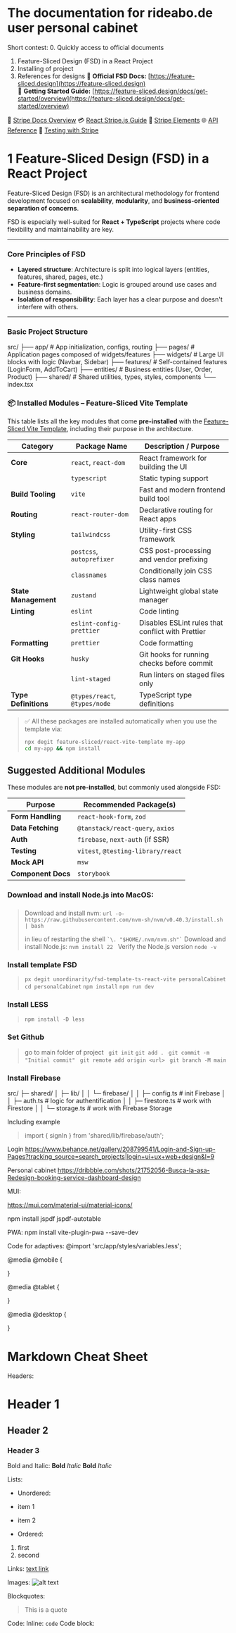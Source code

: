 # The documentation for rideabo.de user personal cabinet

Short contest:
0. Quickly access to official documents
1. Feature-Sliced Design (FSD) in a React Project
2. Installing of project
3. References for designs
🔗 **Official FSD Docs:** [https://feature-sliced.design](https://feature-sliced.design)  
📘 **Getting Started Guide:** [https://feature-sliced.design/docs/get-started/overview](https://feature-sliced.design/docs/get-started/overview)

🧠 [Stripe Docs Overview](https://stripe.com/docs)
💳 [React Stripe.js Guide](https://stripe.com/docs/stripe-js/react)
🧩 [Stripe Elements](https://stripe.com/docs/stripe-js#elements)
🌐 [API Reference](https://stripe.com/docs/api)
🧪 [Testing with Stripe](https://stripe.com/docs/testing)

<!-- ======================================================== -->
<!-- ========================= Block 1 ====================== -->
<!-- ======================================================== -->

<!-- ==================== Block 1.1 ========================= -->


# 1 Feature-Sliced Design (FSD) in a React Project

Feature-Sliced Design (FSD) is an architectural methodology for frontend development focused on **scalability**, **modularity**, and **business-oriented separation of concerns**.

FSD is especially well-suited for **React + TypeScript** projects where code flexibility and maintainability are key.

---

### Core Principles of FSD

- **Layered structure**: Architecture is split into logical layers (entities, features, shared, pages, etc.)
- **Feature-first segmentation**: Logic is grouped around use cases and business domains.
- **Isolation of responsibility**: Each layer has a clear purpose and doesn't interfere with others.

---

### Basic Project Structure

src/
├── app/ # App initialization, configs, routing
├── pages/ # Application pages composed of widgets/features
├── widgets/ # Large UI blocks with logic (Navbar, Sidebar)
├── features/ # Self-contained features (LoginForm, AddToCart)
├── entities/ # Business entities (User, Order, Product)
├── shared/ # Shared utilities, types, styles, components
└── index.tsx


### 📦 Installed Modules – Feature-Sliced Vite Template

This table lists all the key modules that come **pre-installed** with the [Feature-Sliced Vite Template](https://github.com/feature-sliced/react-vite-template), including their purpose in the architecture.

| Category            | Package Name                 | Description / Purpose                                                  |
|---------------------|------------------------------|------------------------------------------------------------------------|
| **Core**            | `react`, `react-dom`         | React framework for building the UI                                   |
|                     | `typescript`                 | Static typing support                                                  |
| **Build Tooling**   | `vite`                       | Fast and modern frontend build tool                                   |
| **Routing**         | `react-router-dom`           | Declarative routing for React apps                                    |
| **Styling**         | `tailwindcss`                | Utility-first CSS framework                                            |
|                     | `postcss`, `autoprefixer`    | CSS post-processing and vendor prefixing                              |
|                     | `classnames`                 | Conditionally join CSS class names                                    |
| **State Management**| `zustand`                    | Lightweight global state manager                                      |
| **Linting**         | `eslint`                     | Code linting                                                           |
|                     | `eslint-config-prettier`     | Disables ESLint rules that conflict with Prettier                     |
| **Formatting**      | `prettier`                   | Code formatting                                                        |
| **Git Hooks**       | `husky`                      | Git hooks for running checks before commit                            |
|                     | `lint-staged`                | Run linters on staged files only                                      |
| **Type Definitions**| `@types/react`, `@types/node`| TypeScript type definitions                                            |

> ✅ All these packages are installed automatically when you use the template via:
> 
> ```bash
> npx degit feature-sliced/react-vite-template my-app
> cd my-app && npm install
> ```

## Suggested Additional Modules

These modules are **not pre-installed**, but commonly used alongside FSD:

| Purpose              | Recommended Package(s)          |
|----------------------|---------------------------------|
| **Form Handling**    | `react-hook-form`, `zod`        |
| **Data Fetching**    | `@tanstack/react-query`, `axios`|
| **Auth**             | `firebase`, `next-auth` (if SSR)|
| **Testing**          | `vitest`, `@testing-library/react` |
| **Mock API**         | `msw`                           |
| **Component Docs**   | `storybook`                     |








<!-- ======================================================== -->
<!-- ========================= Block 2 ====================== -->
<!-- ======================================================== -->



### Download and install Node.js into MacOS:
### 
> Download and install nvm: 
> ```url -o- https://raw.githubusercontent.com/nvm-sh/nvm/v0.40.3/install.sh | bash```
> 
> in lieu of restarting the shell
> ``` `\. "$HOME/.nvm/nvm.sh"` ```
> Download and install Node.js:
> ```nvm install 22 ```
> Verify the Node.js version
> ``` node -v ```

### Install template  FSD

> ```px degit unordinarity/fsd-template-ts-react-vite personalCabinet```
> ```cd personalCabinet```
> ```npm install```
> ```npm run dev```

### Install LESS
> ```npm install -D less ```

### Set Github
> go to main folder of project
> ``` git init```
> ``` git add . ```
> ``` git commit -m "Initial commit"```
> ``` git remote add origin <url>```
> ``` git branch -M main```
> ``` ```
> ``` ```



### Install Firebase
src/
 ├─ shared/
 │   ├─ lib/
 │   │   └─ firebase/
 │   │       ├─ config.ts        # init Firebase
 │   │       ├─ auth.ts          # logic for authentification
 │   │       ├─ firestore.ts     # work with Firestore
 │   │       └─ storage.ts       # work with Firebase Storage

Including example 
> import { signIn } from 'shared/lib/firebase/auth';




<!-- ======================================================== -->
<!-- ========================= Block 3 ====================== -->
<!-- ======================================================== -->
Login
https://www.behance.net/gallery/208799541/Login-and-Sign-up-Pages?tracking_source=search_projects|login+ui+ux+web+design&l=9

Personal cabinet
https://dribbble.com/shots/21752056-Busca-la-asa-Redesign-booking-service-dashboard-design



MUI:

https://mui.com/material-ui/material-icons/

npm install jspdf jspdf-autotable


PWA:
npm install vite-plugin-pwa --save-dev

Code for adaptives:
@import 'src/app/styles/variables.less';


@media @mobile {

}


@media @tablet {

}


@media @desktop {
   
}
# Markdown Cheat Sheet

Headers:
# Header 1
## Header 2
### Header 3

Bold and Italic:
**Bold**
*Italic*
__Bold__
_Italic_

Lists:
- Unordered:
- item 1
- item 2

- Ordered:
1. first
2. second

Links:
[text link](https://example.com)

Images:
![alt text](https://example.com/image.jpg)

Blockquotes:
> This is a quote

Code:
Inline: `code`
Code block:

